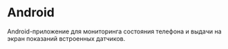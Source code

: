 # Android
Android-приложение для мониторинга состояния телефона и выдачи на экран показаний встроенных датчиков.
